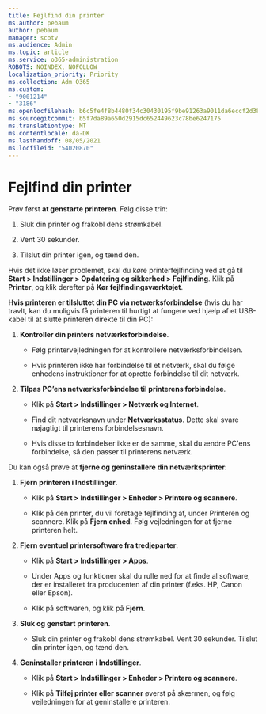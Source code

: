 ```yaml
---
title: Fejlfind din printer
ms.author: pebaum
author: pebaum
manager: scotv
ms.audience: Admin
ms.topic: article
ms.service: o365-administration
ROBOTS: NOINDEX, NOFOLLOW
localization_priority: Priority
ms.collection: Adm_O365
ms.custom:
- "9001214"
- "3186"
ms.openlocfilehash: b6c5fe4f8b4480f34c30430195f9be91263a9011da6eccf2d3830fa5433d19e9
ms.sourcegitcommit: b5f7da89a650d2915dc652449623c78be6247175
ms.translationtype: MT
ms.contentlocale: da-DK
ms.lasthandoff: 08/05/2021
ms.locfileid: "54020870"
---
```

# <a name="troubleshoot-your-printer"></a>Fejlfind din printer

Prøv først **at genstarte printeren**. Følg disse trin:

1. Sluk din printer og frakobl dens strømkabel.

2. Vent 30 sekunder.

3. Tilslut din printer igen, og tænd den.

Hvis det ikke løser problemet, skal du køre printerfejlfinding ved at gå til **Start > Indstillinger > Opdatering og sikkerhed > Fejlfinding**. Klik på **Printer**, og klik derefter på **Kør fejlfindingsværktøjet**.

**Hvis printeren er tilsluttet din PC via netværksforbindelse** (hvis du har travlt, kan du muligvis få printeren til hurtigt at fungere ved hjælp af et USB-kabel til at slutte printeren direkte til din PC):

1. **Kontroller din printers netværksforbindelse**.
    
    - Følg printervejledningen for at kontrollere netværksforbindelsen.

    - Hvis printeren ikke har forbindelse til et netværk, skal du følge enhedens instruktioner for at oprette forbindelse til dit netværk.

2. **Tilpas PC’ens netværksforbindelse til printerens forbindelse**.

    - Klik på **Start > Indstillinger > Netværk og Internet**.

    - Find dit netværksnavn under **Netværksstatus**. Dette skal svare nøjagtigt til printerens forbindelsesnavn.

    - Hvis disse to forbindelser ikke er de samme, skal du ændre PC'ens forbindelse, så den passer til printerens netværk.

Du kan også prøve at **fjerne og geninstallere din netværksprinter**:

1. **Fjern printeren i Indstillinger**.

    - Klik på **Start > Indstillinger > Enheder > Printere og scannere**.

    - Klik på den printer, du vil foretage fejlfinding af, under Printeren og scannere. Klik på **Fjern enhed**. Følg vejledningen for at fjerne printeren helt.

2. **Fjern eventuel printersoftware fra tredjeparter**.

    - Klik på **Start > Indstillinger > Apps**.

    - Under Apps og funktioner skal du rulle ned for at finde al software, der er installeret fra producenten af din printer (f.eks. HP, Canon eller Epson).

    - Klik på softwaren, og klik på **Fjern**.

3. **Sluk og genstart printeren**.

    - Sluk din printer og frakobl dens strømkabel. Vent 30 sekunder. Tilslut din printer igen, og tænd den.

4. **Geninstaller printeren i Indstillinger**.

    - Klik på **Start > Indstillinger > Enheder > Printere og scannere**.
 
    - Klik på **Tilføj printer eller scanner** øverst på skærmen, og følg vejledningen for at geninstallere printeren.
